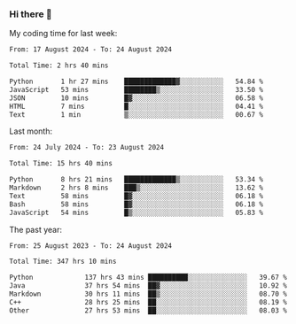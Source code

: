 ### Hi there 👋

My coding time for last week:

<!--START_SECTION:week-->

```txt
From: 17 August 2024 - To: 24 August 2024

Total Time: 2 hrs 40 mins

Python       1 hr 27 mins    █████████████▓░░░░░░░░░░░   54.84 %
JavaScript   53 mins         ████████▒░░░░░░░░░░░░░░░░   33.50 %
JSON         10 mins         █▓░░░░░░░░░░░░░░░░░░░░░░░   06.58 %
HTML         7 mins          █░░░░░░░░░░░░░░░░░░░░░░░░   04.41 %
Text         1 min           ▒░░░░░░░░░░░░░░░░░░░░░░░░   00.67 %
```

<!--END_SECTION:week-->

Last month:

<!--START_SECTION:month-->

```txt
From: 24 July 2024 - To: 23 August 2024

Total Time: 15 hrs 40 mins

Python       8 hrs 21 mins   █████████████▒░░░░░░░░░░░   53.34 %
Markdown     2 hrs 8 mins    ███▒░░░░░░░░░░░░░░░░░░░░░   13.62 %
Text         58 mins         █▓░░░░░░░░░░░░░░░░░░░░░░░   06.18 %
Bash         58 mins         █▓░░░░░░░░░░░░░░░░░░░░░░░   06.18 %
JavaScript   54 mins         █▒░░░░░░░░░░░░░░░░░░░░░░░   05.83 %
```

<!--END_SECTION:month-->

The past year:

<!--START_SECTION:year-->

```txt
From: 25 August 2023 - To: 24 August 2024

Total Time: 347 hrs 10 mins

Python             137 hrs 43 mins ██████████░░░░░░░░░░░░░░░   39.67 %
Java               37 hrs 54 mins  ██▓░░░░░░░░░░░░░░░░░░░░░░   10.92 %
Markdown           30 hrs 11 mins  ██▒░░░░░░░░░░░░░░░░░░░░░░   08.70 %
C++                28 hrs 25 mins  ██░░░░░░░░░░░░░░░░░░░░░░░   08.19 %
Other              27 hrs 53 mins  ██░░░░░░░░░░░░░░░░░░░░░░░   08.03 %
```

<!--END_SECTION:year-->
